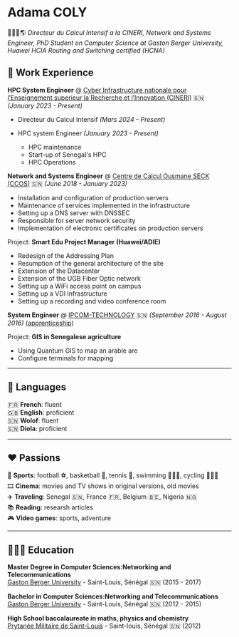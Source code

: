 # Adama COLY

🧑🏾‍💻🌎 _Directeur du Calcul Intensif a la CINERI, Network and Systems Engineer, PhD Student on Computer Science at Gaston Berger University, Huawei HCIA Routing and Switching certified (HCNA)_

## 💼 Work Experience


**HPC System Engineer** @ [Cyber Infrastructure nationale pour l’Enseignement superieur la Recherche et l’Innovation (CINERI)](https://cineri.sn) 🇸🇳 _(January 2023 - Present)_
- Directeur du Calcul Intensif  _(Mars 2024 - Present)_

- HPC system Engineer  _(January 2023 - Present)_
	- HPC maintenance
	- Start-up of Senegal's HPC
	- HPC Operations

**Network and Systems Engineer** @ [Centre de Calcul Ousmane SECK (CCOS)](https://ugb.sn/ccos/) 🇸🇳 _(June 2018 - January 2023)_

- Installation and configuration of production servers
- Maintenance of services implemented in the infrastructure
- Setting up a DNS server with DNSSEC
- Responsible for server network security
- Implementation of electronic certificates on production servers <br/>

Project:
**Smart Edu Project Manager (Huawei/ADIE)**
- Redesign of the Addressing Plan
- Resumption of the general architecture of the site
- Extension of the Datacenter
- Extension of the UGB Fiber Optic network
- Setting up a WiFi access point on campus
- Setting up a VDI Infrastructure
- Setting up a recording and video conference room

**System Engineer** @ [IPCOM-TECHNOLOGY](https://www.linkedin.com/company/ipcom-technology/?lipi=urn%3Ali%3Apage%3Ad_flagship3_search_srp_all%3BlxylJ66cTjSyKulR8vMROA%3D%3D) 🇸🇳 _(September 2016 - August 2016)_ (<u>apprenticeship</u>)<br/>

Project: 
**GIS in Senegalese agriculture**
- Using Quantum GIS to map an arable are
- Configure terminals for mapping

---

## 💬 Languages

🇫🇷 **French**: fluent<br/>
🇬🇧 **English**: proficient<br/>
🇸🇳 **Wolof**: fluent<br/>
🇸🇳 **Diola**: proficient<br/>

---


## ❤️ Passions

👟 **Sports**: football ⚽️, basketball 🏀, tennis 🎾, swimming 🏊🏾‍♂️, cycling 🚵🏾‍♂️<br/>
🎞️ **Cinema**: movies and TV shows in original versions, old movies<br/>
✈️ **Traveling**: Senegal 🇸🇳, France 🇫🇷, Belgium 🇧🇪, Nigeria 🇳🇬<br/>
📚 **Reading**: researsh articles<br/>
🎮 **Video games**: sports, adventure
  
---

## 👨🏾‍🎓 Education

**Master Degree in Computer Sciences:Networking and Telecommunications**<br/>
[Gaston Berger University](https://www.ugb.sn/) - Saint-Louis, Sénégal 🇸🇳 (2015 - 2017)

**Bachelor in Computer Sciences:Networking and Telecommunications**<br/>
[Gaston Berger University](https://www.ugb.sn/) - Saint-Louis, Sénégal 🇸🇳 (2012 - 2015)

**High School baccalaureate in maths, physics and chemistry**<br/>
[Prytanée Militaire de Saint-Louis](https://www.prytanee.sn/) - Saint-louis, Sénégal 🇸🇳 (2012)

